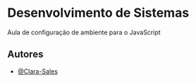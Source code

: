 # Desenvolvimento de Sistemas

Aula de configuração de ambiente para o JavaScript

## Autores

- [@Clara-Sales](https://www.github.com/Clara-Sales)

